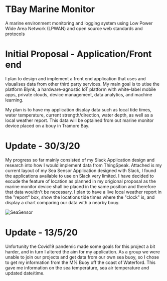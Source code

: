 # TBay Marine Monitor
A marine environment monitoring and logging system using Low Power Wide Area Network (LPWAN) and open source web standards and protocols

# Initial Proposal - Application/Front end

I plan to design and implement a front end application that uses and visualises data from other third party services. My main goal is to utise the platform Blynk, a hardware-agnostic IoT platform with white-label mobile apps, private clouds, device management, data analytics, and machine learning.

My plan is to have my application display data such as local tide times, water temperature, current strength/direction, water depth, as well as a local weather report. This data will be optained from out marine monitor device placed on a bouy in Tramore Bay. 

# Update - 30/3/20

My progress so far mainly consisted of my Slack Application design and research into how I would implement data from ThingSpeak. Attached is my current layout of my Sea Sensor Application designed with Slack, I found the applications available to use on Slack very limited. I have decided to excude the feature of location as planned in my origional proposal as the marine monitor device shall be placed in the same position and therefore that data wouldn't be necessary. I plan to have a live local weather report in the "report" box, show the locations tide times where the "clock" is, and display a chart comparing our data with a nearby bouy. 

![SeaSensor](https://user-images.githubusercontent.com/47150299/77857715-2633a100-71f7-11ea-9963-9d70c627acc2.jpeg)


# Update - 13/5/20

Unfortunity the Covid19 pandemic made some goals for this project a bit harder, and in turn I altered the aim for my application. As a group we were unable to join our projects and get data from our own sea buoy, so I chose to get my information from the M% Buoy off the coast of Waterford. This gave me information on the sea temperature, sea air temperature and updated date/time.
